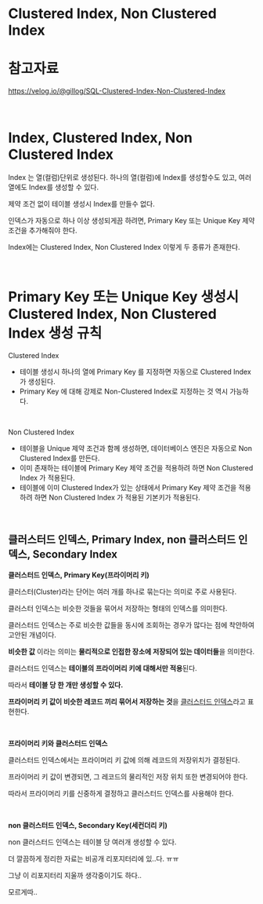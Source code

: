 # Clustered Index, Non Clustered Index



# 참고자료

https://velog.io/@gillog/SQL-Clustered-Index-Non-Clustered-Index

<br>



# Index, Clustered Index, Non Clustered Index

Index 는 열(컬럼)단위로 생성된다. 하나의 열(컬럼)에 Index를 생성할수도 있고, 여러 열에도 Index를 생성할 수 있다.<br>

제약 조건 없이 테이블 생성시 Index를 만들수 없다.<br>

인덱스가 자동으로 하나 이상 생성되게끔 하려면, Primary Key 또는 Unique Key 제약 조건을 추가해줘야 한다.<br>

Index에는 Clustered Index, Non Clustered Index 이렇게 두 종류가 존재한다.<br>

<br>



# Primary Key 또는 Unique Key 생성시 Clustered Index, Non Clustered Index 생성 규칙

Clustered Index

- 테이블 생성시 하나의 열에 Primary Key 를 지정하면 자동으로 Clustered Index 가 생성된다.
- Primary Key 에 대해 강제로 Non-Clustered Index로 지정하는 것 역시 가능하다.

<br>

Non Clustered Index

- 테이블을 Unique 제약 조건과 함께 생성하면, 데이터베이스 엔진은 자동으로 Non Clustered Index를 만든다.
- 이미 존재하는 테이블에 Primary Key 제약 조건을 적용하려 하면 Non Clustered Index 가 적용된다.
- 테이블에 이미 Clustered Index가 있는 상태에서 Primary Key 제약 조건을 적용하려 하면 Non Clustered Index 가 적용된 기본키가 적용된다.

<br>



## 클러스터드 인덱스, Primary Index, non 클러스터드 인덱스, Secondary Index

**클러스터드 인덱스, Primary Key(프라이머리 키)**

클러스터(Cluster)라는 단어는 여러 개를 하나로 묶는다는 의미로 주로 사용된다.<br>

클러스터 인덱스는 비슷한 것들을 묶어서 저장하는 형태의 인덱스를 의미한다. <br>

클러스터드 인덱스는 주로 비슷한 값들을 동시에 조회하는 경우가 많다는 점에 착안하여 고안된 개념이다.<br>

**비슷한 값** 이라는 의미는 **물리적으로 인접한 장소에 저장되어 있는 데이터들**을 의미한다.<br>

클러스터드 인덱스는 **테이블의 프라이머리 키에 대해서만 적용**된다.<br>

따라서 **테이블 당 한 개만 생성할 수 있다.**<br>

**프라이머리 키 값이 비슷한 레코드 끼리 묶어서 저장하는 것**을 <u>클러스터드 인덱스</u>라고 표현한다.<br>

<br>



**프라이머리 키와 클러스터드 인덱스**<br>

클러스터드 인덱스에서는 프라이머리 키 값에 의해 레코드의 저장위치가 결정된다.<br>

프라이머리 키 값이 변경되면, 그 레코드의 물리적인 저장 위치 또한 변경되어야 한다.<br>

따라서 프라이머리 키를 신중하게 결정하고 클러스터드 인덱스를 사용해야 한다.<br>

<br>



**non 클러스터드 인덱스, Secondary Key(세컨더리 키)**<br>

non 클러스터드 인덱스는 테이블 당 여러개 생성할 수 있다.





더 깔끔하게 정리한 자료는 비공개 리포지터리에 있..다. ㅠㅠ<br>

그냥 이 리포지터리 지울까 생각중이기도 하다..<br>

모르게따..<br>

<br>












